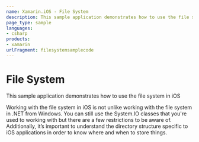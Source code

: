 ```yaml
---
name: Xamarin.iOS - File System
description: This sample application demonstrates how to use the file system in iOS Working with the file system in iOS is not unlike working with the file...
page_type: sample
languages:
- csharp
products:
- xamarin
urlFragment: filesystemsamplecode
---
```

# File System

This sample application demonstrates how to use the file system in iOS

Working with the file system in iOS is not unlike working with the file system in .NET from Windows.
You can still use the System.IO classes that you're used to working with but there
are a few restrictions to be aware of.
Additionally, it’s important to understand the directory structure specific to iOS
applications in order to know where and when to store things.
